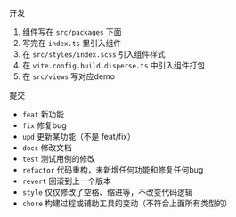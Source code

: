 开发

1. 组件写在 `src/packages` 下面
2. 写完在 `index.ts` 里引入组件
3. 在 `src/styles/index.scss` 引入组件样式
4. 在 `vite.config.build.disperse.ts` 中引入组件打包
5. 在 `src/views` 写对应demo

提交

- `feat` 新功能
- `fix` 修复bug
- `upd` 更新某功能（不是 feat/fix）
- `docs` 修改文档
- `test` 测试用例的修改
- `refactor` 代码重构，未新增任何功能和修复任何bug
- `revert` 回滚到上一个版本
- `style` 仅仅修改了空格、缩进等，不改变代码逻辑
- `chore` 构建过程或辅助工具的变动（不符合上面所有类型的）